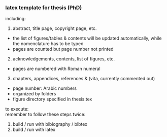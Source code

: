 ### latex template for thesis (PhD)

including:  
1. abstract, title page, copyright page, etc.
 * the list of figures/tables & contents will be updated automatically, while the nomenclature has to be typed
 * pages are counted but page number not printed
2. acknowledgements, contents, list of figures, etc.
 * pages are numbered with Roman numeral
3. chapters, appendices, references & (vita, currently commented out)
 * page number: Arabic numbers
 * organized by folders
 * figure directory specified in thesis.tex

to execute:  
remember to follow these steps twice:  
 1. build / run with bibiography / bibtex
 2. build / run with latex
